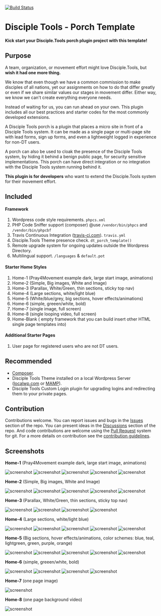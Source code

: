 [![Build Status](https://travis-ci.com/DiscipleTools/disciple-tools-porch-template.svg?branch=master)](https://travis-ci.com/DiscipleTools/disciple-tools-porch-template)

# Disciple Tools - Porch Template

__Kick start your Disciple.Tools porch plugin project with this template!__


## Purpose

A team, organization, or movement effort might love Disciple.Tools, but __wish it had one more thing.__

We know that even though we have a common commission to make disciples of all nations, yet our assignments
on how to do that differ greatly or even if we share similar values our stages in movement differ. Either way,
we know we can't create everything everyone needs.

Instead of waiting for us, you can run ahead on your own. This
plugin includes all our best practices and starter codes for the most commonly developed extensions.

A Disciple Tools porch is a plugin that places a micro site in front of a Disciple Tools system. It can be made as a single page
or multi-page site with lead forms, sign up forms, and even a lightweight logged in experience for non-DT users.

A porch can also be used to cloak the presence of the Disciple Tools system, by hiding it behind a benign public page, for security sensitive implementations.
This porch can have direct integration or no integration with the Disciple Tools system running behind it.

__This plugin is for developers__ who want to extend the Disciple.Tools system for their movement effort.

## Included
#### Framework

 1. Wordpress code style requirements. ```phpcs.xml```
 1. PHP Code Sniffer support (composer) @use ```/vendor/bin/phpcs``` and ```/vendor/bin/phpcbf```
 1. Travis Continuous Integration ([travis-ci.com](https://travis-ci.com)). ```travis.yml```
 1. Disciple.Tools Theme presence check. ```dt_porch_template()```
 1. Remote upgrade system for ongoing updates outside the Wordpress Directory.
 1. Multilingual support. ```/languages``` & ```default.pot```

#### Starter Home Styles

 1. Home-1 (Pray4Movement example dark, large start image, animations)
 1. Home-2 (Simple, Big images, White and Image)
 1. Home-3 (Parallax, White/Green, thin sections, sticky top nav)
 1. Home-4 (Large sections, white/light blue)
 1. Home-5 (White/blue/grey, big sections, hover effects/animations)
 1. Home-6 (simple, greeen/white, bold)
 1. Home-7 (single image, full screen)
 1. Home-8 (single looping video, full screen)
 1. Home-Blank ( empty framework that you can build insert other HTML single page templates into)

 #### Additional Starter Pages

 1. User page for registered users who are not DT users.

## Recommended

- [Composer](https://getcomposer.org/download/).
- Disciple Tools Theme installed on a local Wordpress Server ([localwp.com](https://localwp.com) or [MAMP](https://www.mamp.info)).
- Disciple Tools Custom Login plugin for upgrading logins and redirecting them to your private pages.

## Contribution

Contributions welcome. You can report issues and bugs in the
[Issues](https://github.com/DiscipleTools/disciple-tools-porch-template/issues) section of the repo. You can present ideas
in the [Discussions](https://github.com/DiscipleTools/disciple-tools-porch-template/discussions) section of the repo. And
code contributions are welcome using the [Pull Request](https://github.com/DiscipleTools/disciple-tools-porch-template/pulls)
system for git. For a more details on contribution see the
[contribution guidelines](https://github.com/DiscipleTools/disciple-tools-porch-template/blob/master/CONTRIBUTING.md).

## Screenshots

__Home-1__ (Pray4Movement example dark, large start image, animations)

![screenshot](readme-files/template-1-screenshot-1.jpg)
![screenshot](readme-files/template-1-screenshot-2.jpg)
![screenshot](readme-files/template-1-screenshot-3.jpg)
![screenshot](readme-files/template-1-screenshot-4.jpg)
![screenshot](readme-files/template-1-screenshot-5.jpg)

__Home-2__ (Simple, Big images, White and Image)

![screenshot](readme-files/template-2-screenshot-1.jpg)
![screenshot](readme-files/template-2-screenshot-2.jpg)
![screenshot](readme-files/template-2-screenshot-3.jpg)
![screenshot](readme-files/template-2-screenshot-4.jpg)
![screenshot](readme-files/template-2-screenshot-5.jpg)

__Home-3__ (Parallax, White/Green, thin sections, sticky top nav)

![screenshot](readme-files/template-3-screenshot-1.jpg)
![screenshot](readme-files/template-3-screenshot-2.jpg)
![screenshot](readme-files/template-3-screenshot-3.jpg)
![screenshot](readme-files/template-3-screenshot-4.jpg)

__Home-4__ (Large sections, white/light blue)

![screenshot](readme-files/template-4-screenshot-1.jpg)
![screenshot](readme-files/template-4-screenshot-3.jpg)
![screenshot](readme-files/template-4-screenshot-4.jpg)
![screenshot](readme-files/template-4-screenshot-5.jpg)
![screenshot](readme-files/template-4-screenshot-6.jpg)

__Home-5__ (Big sections, hover effects/animations, color schemes: blue, teal, lightgreen, green, purple, orange)

![screenshot](readme-files/template-5-screenshot-1.jpg)
![screenshot](readme-files/template-5-screenshot-2.jpg)
![screenshot](readme-files/template-5-screenshot-3.jpg)
![screenshot](readme-files/template-5-screenshot-4.jpg)
![screenshot](readme-files/template-5-screenshot-5.jpg)

__Home-6__ (simple, greeen/white, bold)

![screenshot](readme-files/template-6-screenshot-1.jpg)
![screenshot](readme-files/template-6-screenshot-2.jpg)
![screenshot](readme-files/template-6-screenshot-3.jpg)
![screenshot](readme-files/template-6-screenshot-4.jpg)

__Home-7__ (one page image)

![screenshot](readme-files/template-7-screenshot.jpg)

__Home-8__ (one page background video)

![screenshot](readme-files/template-8-screenshot.jpg)

